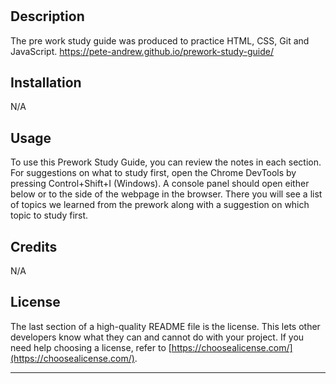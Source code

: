 # <Your-Project-Title>

## Description

The pre work study guide was produced to practice HTML, CSS, Git and JavaScript.
https://pete-andrew.github.io/prework-study-guide/ 

## Installation

N/A

## Usage

To use this Prework Study Guide, you can review the notes in each section. For suggestions on what to study first, open the Chrome DevTools by pressing Control+Shift+I (Windows). A console panel should open either below or to the side of the webpage in the browser. There you will see a list of topics we learned from the prework along with a suggestion on which topic to study first.



## Credits

N/A

## License

The last section of a high-quality README file is the license. This lets other developers know what they can and cannot do with your project. If you need help choosing a license, refer to [https://choosealicense.com/](https://choosealicense.com/).

---
